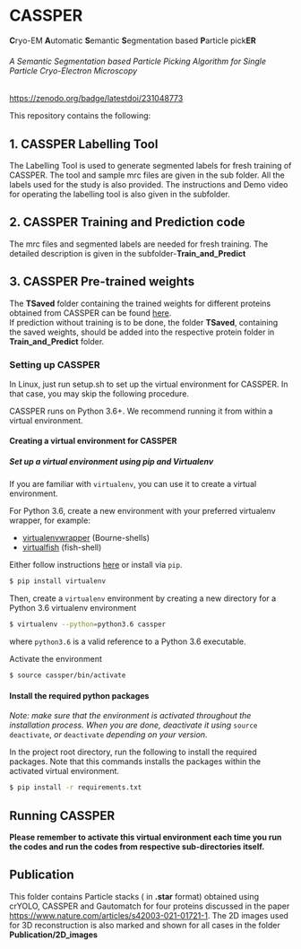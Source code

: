 


# CASSPER 
**C**ryo-EM **A**utomatic **S**emantic **S**egmentation based **P**article pick**ER**

###### *A Semantic Segmentation based Particle Picking Algorithm for Single Particle Cryo-Electron Microscopy*

https://zenodo.org/badge/latestdoi/231048773

This repository contains the following:
## 1. CASSPER Labelling Tool
The Labelling Tool is used to generate segmented labels for fresh training of CASSPER. The tool and sample mrc files are given in the sub folder. All the labels used for the study is also provided. The instructions and Demo video for operating the labelling tool is also given in the subfolder.

## 2. CASSPER Training and Prediction code 
The mrc files and segmented labels are needed for fresh training. The detailed description is given in the subfolder-**Train_and_Predict**

## 3. CASSPER Pre-trained weights 

The **TSaved** folder containing the trained weights for different proteins obtained from CASSPER can be found [here](https://drive.google.com/drive/folders/1Vi4N8RSObD6Oa_pCRcyZ2MS8WzbDT-7b?usp=sharing "Google Drive").   
If prediction without training is to be done, the folder **TSaved**, containing the saved weights, should be added into the respective protein folder in **Train_and_Predict** folder.



### Setting up CASSPER

In Linux, just run setup.sh to set up the virtual environment for CASSPER. In that case, you may skip the following procedure.

CASSPER runs on Python 3.6+. We recommend running it from within
a virtual environment.

#### Creating a virtual environment for CASSPER

##### Set up a virtual environment using pip and Virtualenv

If you are familiar with `virtualenv`, you can use it to create 
a virtual environment.

For Python 3.6, create a new environment
with your preferred virtualenv wrapper, for example:

* [virtualenvwrapper](https://virtualenvwrapper.readthedocs.io/en/latest/) (Bourne-shells)
* [virtualfish](https://virtualfish.readthedocs.io/en/latest/) (fish-shell)


Either follow instructions [here](https://virtualenv.pypa.io/en/stable/installation/) or install via
`pip`.
```bash
$ pip install virtualenv
```

Then, create a `virtualenv` environment by creating a new directory for a Python 3.6 virtualenv environment
```bash
$ virtualenv --python=python3.6 cassper
```
where `python3.6` is a valid reference to a Python 3.6 executable.

Activate the environment
```bash
$ source cassper/bin/activate
```

#### Install the required python packages

*Note: make sure that the environment is activated throughout the installation process.
When you are done, deactivate it using* 
`source deactivate`, *or* `deactivate` 
*depending on your version*.

In the project root directory, run the following to install the required packages.
Note that this commands installs the packages within the activated virtual environment.

```bash
$ pip install -r requirements.txt
```
## Running CASSPER
**Please remember to activate this virtual environment each time you run the codes and run the codes from respective sub-directories itself.** 

## **Publication**
This folder contains Particle stacks ( in **.star** format) obtained using crYOLO, CASSPER and Gautomatch for four proteins discussed in the paper https://www.nature.com/articles/s42003-021-01721-1. The 2D images used for 3D reconstruction is also marked and shown for all cases in the folder **Publication/2D_images** 
